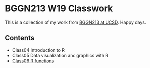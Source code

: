 # BGGN213 W19 Classwork

This is a collection of my work from [BGGN213 at UCSD](https://bioboot.github.io/bggn213_W19/). Happy days.

## Contents
- Class04 Introduction to R
- Class05 Data visualization and graphics with R
- [Class06 R functions](https://github.com/kcarolin/bggn213_W19_classwork/blob/master/class06/class06.md)

